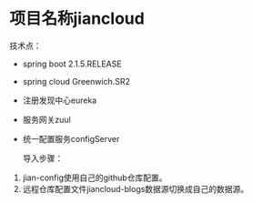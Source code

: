 # 项目名称jiancloud

技术点：  
* spring boot 2.1.5.RELEASE  
* spring cloud Greenwich.SR2
* 注册发现中心eureka  
* 服务网关zuul  
* 统一配置服务configServer
  
  导入步骤：  
 1. jian-config使用自己的github仓库配置。  
 2. 远程仓库配置文件jiancloud-blogs数据源切换成自己的数据源。




